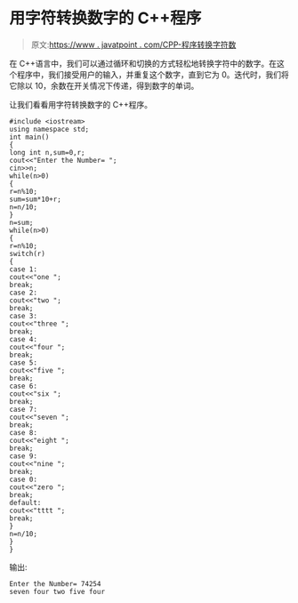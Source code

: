 # 用字符转换数字的 C++程序

> 原文:[https://www . javatpoint . com/CPP-程序转换字符数](https://www.javatpoint.com/cpp-program-to-convert-number-in-characters)

在 C++语言中，我们可以通过循环和切换的方式轻松地转换字符中的数字。在这个程序中，我们接受用户的输入，并重复这个数字，直到它为 0。迭代时，我们将它除以 10，余数在开关情况下传递，得到数字的单词。

让我们看看用字符转换数字的 C++程序。

```
#include <iostream>
using namespace std;
int main()
{
long int n,sum=0,r;  
cout<<"Enter the Number= ";  
cin>>n;  
while(n>0)  
{  
r=n%10;  
sum=sum*10+r;  
n=n/10;  
}  
n=sum;  
while(n>0)  
{  
r=n%10;  
switch(r)  
{  
case 1:  
cout<<"one ";  
break;  
case 2:  
cout<<"two ";  
break;  
case 3:  
cout<<"three ";
break;  
case 4:  
cout<<"four ";
break;  
case 5:  
cout<<"five ";
break;  
case 6:  
cout<<"six "; 
break;  
case 7:
cout<<"seven ";
break;
case 8:  
cout<<"eight ";  
break;  
case 9:  
cout<<"nine ";
break;  
case 0:  
cout<<"zero ";
break;  
default:  
cout<<"tttt ";  
break;  
}  
n=n/10;  
}  
}

```

输出:

```
Enter the Number= 74254
seven four two five four

```